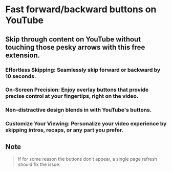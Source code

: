 # Fast forward/backward buttons on YouTube

## Skip through content on YouTube without touching those pesky arrows with this free extension.

### Effortless Skipping: Seamlessly skip forward or backward by 10 seconds.

### On-Screen Precision: Enjoy overlay buttons that provide precise control at your fingertips, right on the video.

### Non-distractive design blends in with YouTube's buttons.

### Customize Your Viewing: Personalize your video experience by skipping intros, recaps, or any part you prefer.

## Note
> If for some reason the buttons don't appear, a single page refresh should fix the issue.
